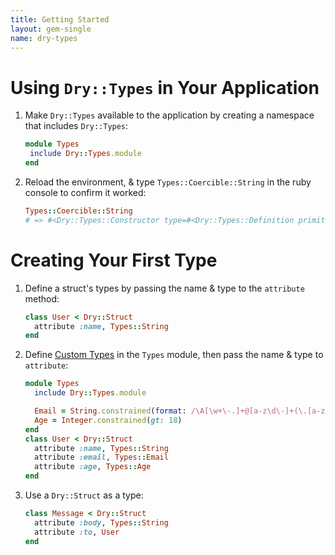 ```yaml
---
title: Getting Started
layout: gem-single
name: dry-types
---
```


# Using `Dry::Types` in Your Application

1. Make `Dry::Types` available to the application by creating a namespace that includes `Dry::Types`:

    ```ruby
    module Types
     include Dry::Types.module
    end
    ```
   
2. Reload the environment, & type `Types::Coercible::String` in the ruby console to confirm it worked:

    ``` ruby
    Types::Coercible::String
    # => #<Dry::Types::Constructor type=#<Dry::Types::Definition primitive=String options={}>>
    ```

# Creating Your First Type

1. Define a struct's types by passing the name & type to the `attribute` method:

    ```ruby
    class User < Dry::Struct
      attribute :name, Types::String
    end
    ```

2. Define [Custom Types](/gems/dry-types/custom-types) in the `Types` module, then pass the name & type to `attribute`:

    ```ruby
    module Types
      include Dry::Types.module
    
      Email = String.constrained(format: /\A[\w+\-.]+@[a-z\d\-]+(\.[a-z]+)*\.[a-z]+\z/i)
      Age = Integer.constrained(gt: 18)
    end
    class User < Dry::Struct
      attribute :name, Types::String
      attribute :email, Types::Email
      attribute :age, Types::Age
    end
    ```

3. Use a `Dry::Struct` as a type:

    ```ruby
    class Message < Dry::Struct
      attribute :body, Types::String
      attribute :to, User
    end
    ```
